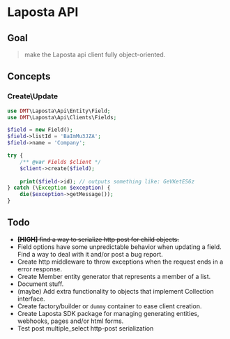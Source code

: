# Laposta API 

## Goal

> make the Laposta api client fully object-oriented.

## Concepts

### Create\Update

```php
use DMT\Laposta\Api\Entity\Field;
use DMT\Laposta\Api\Clients\Fields;

$field = new Field();
$field->listId = 'BaImMu3JZA';
$field->name = 'Company';

try {
    /** @var Fields $client */
    $client->create($field);
    
    print($field->id); // outputs something like: GeVKetES6z
} catch (\Exception $exception) {
    die($exception->getMessage());
}
```

## Todo

* ~~__[HIGH]__ find a way to serialize http post for child objects.~~
* Field options have some unpredictable behavior when updating a field.
  Find a way to deal with it and/or post a bug report.
* Create http middleware to throw exceptions when the request ends in a error response.
* Create Member entity generator that represents a member of a list.
* Document stuff.
* (maybe) Add extra functionality to objects that implement Collection interface.
* Create factory/builder or `dummy` container to ease client creation. 
* Create Laposta SDK package for managing generating entities, webhooks, pages and/or html forms.
* Test post multiple_select http-post serialization
